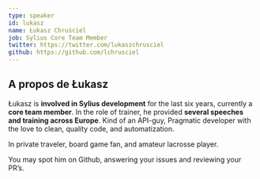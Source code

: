 ```yaml
---
type: speaker
id: lukasz
name: Łukasz Chruściel
job: Sylius Core Team Member
twitter: https://twitter.com/lukaszchrusciel
github: https://github.com/lchrusciel
---
```


## A propos de Łukasz

Łukasz is **involved in Sylius development** for the last six years, currently a **core team member**. In the role of trainer, he provided **several speeches and training across Europe**. Kind of an API-guy, Pragmatic developer with the love to clean, quality code, and automatization.

In private traveler, board game fan, and amateur lacrosse player.

You may spot him on Github, answering your issues and reviewing your PR’s.
